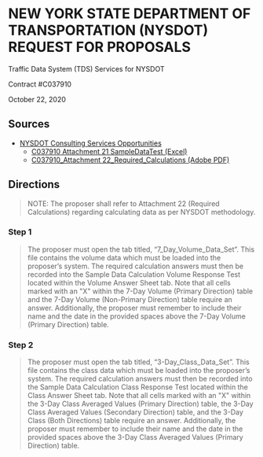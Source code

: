 # NEW YORK STATE DEPARTMENT OF TRANSPORTATION (NYSDOT) REQUEST FOR PROPOSALS

Traffic Data System (TDS) Services for NYSDOT

Contract #C037910

October 22, 2020

## Sources

* [NYSDOT Consulting Services Opportunities](
    https://www.dot.ny.gov/doing-business/opportunities/consult-opportunities
  )
  * [C037910 Attachment 21 SampleDataTest (Excel)](
      https://www.dot.ny.gov/portal/pls/portal/MEXIS_APP.BC_CONSULTING_NONAE_ADMIN.VIEWFILE?p_file_id=36656
    )
  * [C037910_Attachment 22_Required_Calculations (Adobe PDF)](
      https://www.dot.ny.gov/portal/pls/portal/MEXIS_APP.BC_CONSULTING_NONAE_ADMIN.VIEWFILE?p_file_id=36703
    )

## Directions

> NOTE: The proposer shall refer to Attachment 22 (Required Calculations)
> regarding calculating data as per NYSDOT methodology.

### Step 1

> The proposer must open the tab titled, “7_Day_Volume_Data_Set”. This file
> contains the volume data which must be loaded into the proposer’s system. The
> required calculation answers must then be recorded into the Sample Data
> Calculation Volume Response Test located within the Volume Answer Sheet tab.
> Note that all cells marked with an "X" within the 7-Day Volume (Primary
> Direction) table and the 7-Day Volume (Non-Primary Direction) table require an
> answer. Additionally, the proposer must remember to include their name and the
> date in the provided spaces above the 7-Day Volume (Primary Direction) table.

### Step 2

> The proposer must open the tab titled, “3-Day_Class_Data_Set”. This file
> contains the class data which must be loaded into the proposer’s system. The
> required calculation answers must then be recorded into the Sample Data
> Calculation Class Response Test located within the Class Answer Sheet tab.
> Note that all cells marked with an "X" within the 3-Day Class Averaged Values
> (Primary Direction) table, the 3-Day Class Averaged Values (Secondary
> Direction) table, and the 3-Day Class (Both Directions) table require an
> answer. Additionally, the proposer must remember to include their name and
> the date in the provided spaces above the 3-Day Class Averaged Values
> (Primary Direction) table.
